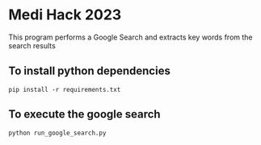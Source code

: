 # Medi Hack 2023
This program performs a Google Search and extracts key words from the search results

## To install python dependencies
 `pip install -r requirements.txt`

 ## To execute the google search
  `python run_google_search.py`